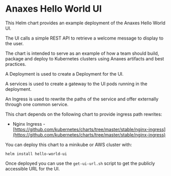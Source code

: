 # Anaxes Hello World UI

This Helm chart provides an example deployment of the Anaxes Hello World UI. 

The UI calls a simple REST API to retrieve a welcome message to display to the user.

The chart is intended to serve as an example of how a team should build, package and deploy to Kubernetes clusters using Anaxes artifacts and best practices.

A Deployment is used to create a Deployment for the UI. 

A services is used to create a gateway to the UI pods running in the deployment.

An Ingress is used to rewrite the paths of the service and offer externally through one common service.

This chart depends on the following chart to provide ingress path rewrites:
- Nginx Ingress - [https://github.com/kubernetes/charts/tree/master/stable/nginx-ingress](https://github.com/kubernetes/charts/tree/master/stable/nginx-ingress)

You can deploy this chart to a minikube or AWS cluster with:

    helm install hello-world-ui

Once deployed you can use the `get-ui-url.sh` script to get the publicly accessible URL for the UI.